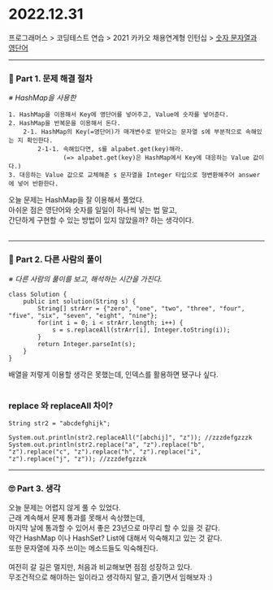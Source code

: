 # 2022.12.31
프로그래머스 > 코딩테스트 연습 > 2021 카카오 채용연계형 인턴십 > [숫자 문자열과 영단어](https://school.programmers.co.kr/learn/courses/30/lessons/81301/solution_groups?language=java)

---
### 📌 Part 1. 문제 해결 절차
_※ HashMap을 사용한_<br>
```
1. HashMap을 이용해서 Key에 영단어를 넣어주고, Value에 숫자를 넣어준다.
2. HashMap을 반복문을 이용해서 돈다.
    2-1. HashMap의 Key(=영단어)가 매개변수로 받아오는 문자열 s에 부분적으로 속해있는 지 확인한다.
        2-1-1. 속해있다면, s를 alpabet.get(key)해라.
               (=> alpabet.get(key)은 HashMap에서 Key에 대응하는 Value 값이다.)
3. 대응하는 Value 값으로 교체해준 s 문자열을 Integer 타입으로 형변환해주어 answer에 넣어 반환한다.
```
오늘 문제는 HashMap을 잘 이용해서 풀었다.<br>
아쉬운 점은 영단어와 숫자를 일일이 하나씩 넣는 법 말고,<br>
간단하게 구현할 수 있는 방법이 있지 않았을까? 하는 생각이다.<br>
<br>

---
### 📌 Part 2. 다른 사람의 풀이
_※ 다른 사람의 풀이를 보고, 해석하는 시간을 가진다._<br>
```
class Solution {
    public int solution(String s) {
        String[] strArr = {"zero", "one", "two", "three", "four", "five", "six", "seven", "eight", "nine"};
        for(int i = 0; i < strArr.length; i++) {
            s = s.replaceAll(strArr[i], Integer.toString(i));
        }
        return Integer.parseInt(s);
    }
}
```
배열을 저렇게 이용할 생각은 못했는데, 인덱스를 활용하면 됐구나 싶다.<br>
<br>
### replace 와 replaceAll 차이?
```
String str2 = "abcdefghijk";

System.out.println(str2.replaceAll("[abchij]", "z")); //zzzdefgzzzk
System.out.println(str2.replace("a", "z").replace("b", "z").replace("c", "z").replace("h", "z").replace("i", "z").replace("j", "z")); //zzzdefgzzzk
```

---
### 🙄 Part 3. 생각
오늘 문제는 어렵지 않게 풀 수 있었다.<br>
근래 계속해서 문제 통과를 못해서 속상했는데, <br>
마지막 날에 통과할 수 있어서 좋은 23년으로 마무리 할 수 있을 것 같다.<br>
약간 HashMap 이나 HashSet? List에 대해서 익숙해지고 있는 것 같다.<br>
또한 문자열에 자주 쓰이는 메소드들도 익숙해진다.<br>
<br>
여전히 갈 길은 멀지만, 처음과 비교해보면 점점 성장하고 있다.<br>
무조건적으로 해야하는 일이라고 생각하지 말고, 즐기면서 임해보자 :)
<br>